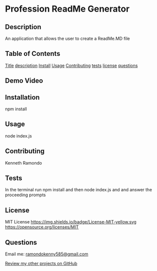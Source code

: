 # Profession ReadMe Generator

## Description

An application that allows the user to create a ReadMe.MD file

## Table of Contents

[Title](#Title)
[description](#Description)
[Install](#Install)
[Usage](#Usage)
[Contributing](#Contributing)
[tests](#Tests)
[license](#License)
[questions](#Questions)

## Demo Video

## Installation

npm install

## Usage

node index.js

## Contributing

Kenneth Ramondo

## Tests

In the terminal run npm install and then node index.js and and answer the proceeding prompts

## License

MIT License
https://img.shields.io/badge/License-MIT-yellow.svg
https://opensource.org/licenses/MIT

## Questions

Email me: ramondokenny585@gmail.com

[Review my other projects on GitHub](https://www.github.com/kramon25)

